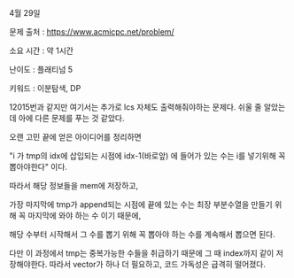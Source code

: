4월 29일

문제 출처 : https://www.acmicpc.net/problem/

소요 시간 : 약 1시간 

난이도 : 플래티넘 5

키워드 : 이분탐색, DP

12015번과 같지만 여기서는 추가로 lcs 자체도 출력해줘야하는 문제다. 쉬울 줄 알았는데 아에 다른 문제를 푸는 것 같았다.

오랜 고민 끝에 얻은 아이디어를 정리하면

"i 가 tmp의 idx에 삽입되는 시점에 idx-1(바로앞) 에 들어가 있는 수는 i를 넣기위해 꼭 뽑아야한다" 이다.

따라서 해당 정보들을 mem에 저장하고,

가장 마지막에 tmp가 append되는 시점에 끝에 있는 수는 최장 부분수열을 만들기 위해 꼭 마지막에 와야 하는 수 이기 때문에,

해당 수부터 시작해서 그 수를 뽑기 위해 꼭 뽑아야 하는 수를 계속해서 뽑으면 된다.

다만 이 과정에서 tmp는 중복가능한 수들을 취급하기 때문에 그 때 index까지 같이 저장해야한다. 따라서 vector가 하나 더 필요하고, 코드 가독성은 급격히 떨어졌다.
